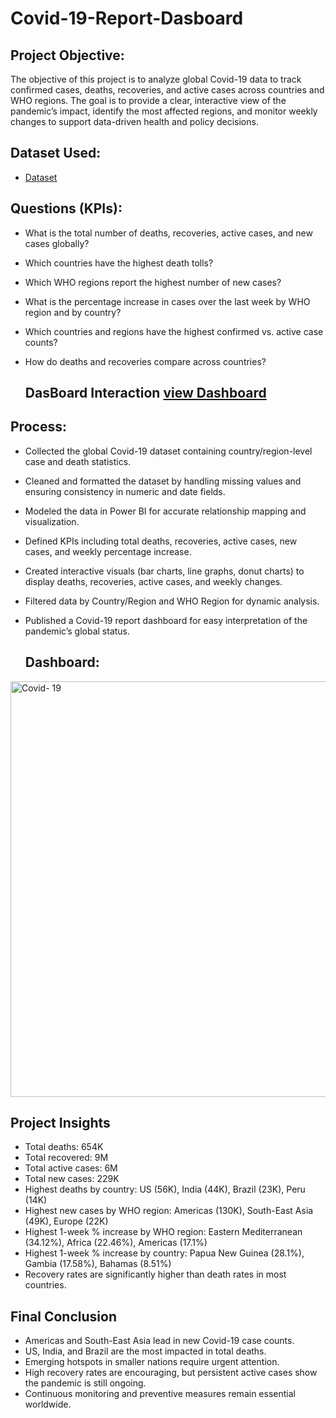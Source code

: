 # Covid-19-Report-Dasboard

## Project Objective:
The objective of this project is to analyze global Covid-19 data to track confirmed cases, deaths, recoveries, and active cases across countries and WHO regions. The goal is to provide a clear, interactive view of the pandemic’s impact, identify the most affected regions, and monitor weekly changes to support data-driven health and policy decisions.

## Dataset Used: 
- <a href="https://github.com/AnkitaChoubey/Covid-19-Report-Dasboard/blob/main/Covid_Dataset.csv">Dataset</a>

## Questions (KPIs):

- What is the total number of deaths, recoveries, active cases, and new cases globally?
- Which countries have the highest death tolls?
- Which WHO regions report the highest number of new cases?
- What is the percentage increase in cases over the last week by WHO region and by country?
- Which countries and regions have the highest confirmed vs. active case counts?
- How do deaths and recoveries compare across countries?

  ## DasBoard Interaction  <a href="https://github.com/AnkitaChoubey/Covid-19-Report-Dasboard/blob/main/Covid.jpg">view Dashboard</a>

## Process:
- Collected the global Covid-19 dataset containing country/region-level case and death statistics.
- Cleaned and formatted the dataset by handling missing values and ensuring consistency in numeric and date fields.
- Modeled the data in Power BI for accurate relationship mapping and visualization.
- Defined KPIs including total deaths, recoveries, active cases, new cases, and weekly percentage increase.
- Created interactive visuals (bar charts, line graphs, donut charts) to display deaths, recoveries, active cases, and weekly changes.
- Filtered data by Country/Region and WHO Region for dynamic analysis.
- Published a Covid-19 report dashboard for easy interpretation of the pandemic’s global status.

  ## Dashboard: 
 <img width="1180" height="665" alt="Covid- 19" src="https://github.com/user-attachments/assets/c1dc4739-0710-4759-a7db-9e02560f186a" />


## Project Insights
- Total deaths: 654K
- Total recovered: 9M
- Total active cases: 6M
- Total new cases: 229K
- Highest deaths by country: US (56K), India (44K), Brazil (23K), Peru (14K)
- Highest new cases by WHO region: Americas (130K), South-East Asia (49K), Europe (22K)
- Highest 1-week % increase by WHO region: Eastern Mediterranean (34.12%), Africa (22.46%), Americas (17.1%)
- Highest 1-week % increase by country: Papua New Guinea (28.1%), Gambia (17.58%), Bahamas (8.51%)
- Recovery rates are significantly higher than death rates in most countries.

## Final Conclusion
- Americas and South-East Asia lead in new Covid-19 case counts.
- US, India, and Brazil are the most impacted in total deaths.
- Emerging hotspots in smaller nations require urgent attention.
- High recovery rates are encouraging, but persistent active cases show the pandemic is still ongoing.
- Continuous monitoring and preventive measures remain essential worldwide.

  
